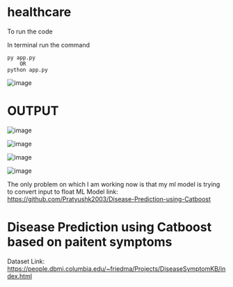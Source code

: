 # healthcare

To run the code

In terminal run the command 

    py app.py
        OR
    python app.py 
   
![image](https://github.com/Pratyushk2003/healthcare-diseaseprediction/assets/77561223/1495064b-c035-46e5-ae7e-da915ca12497)
# OUTPUT
![image](https://github.com/Pratyushk2003/healthcare-diseaseprediction/assets/77561223/e1b1da49-f70c-4e9a-a415-d294aeccdee9)

![image](https://github.com/Pratyushk2003/healthcare-diseaseprediction/assets/77561223/9a13d580-93b6-4665-8152-b995b22b5e8d)

![image](https://github.com/Pratyushk2003/healthcare-diseaseprediction/assets/77561223/b116b41d-b524-4ee5-a3c7-f3fde5502e0a)

![image](https://github.com/Pratyushk2003/healthcare-diseaseprediction/assets/77561223/34ea1203-0b57-45ae-8f8a-a9883ec61191)

The only problem on which I am working now is that my ml model is trying to convert input to float
ML Model link: https://github.com/Pratyushk2003/Disease-Prediction-using-Catboost


# Disease Prediction using Catboost based on paitent symptoms
Dataset Link: https://people.dbmi.columbia.edu/~friedma/Projects/DiseaseSymptomKB/index.html
